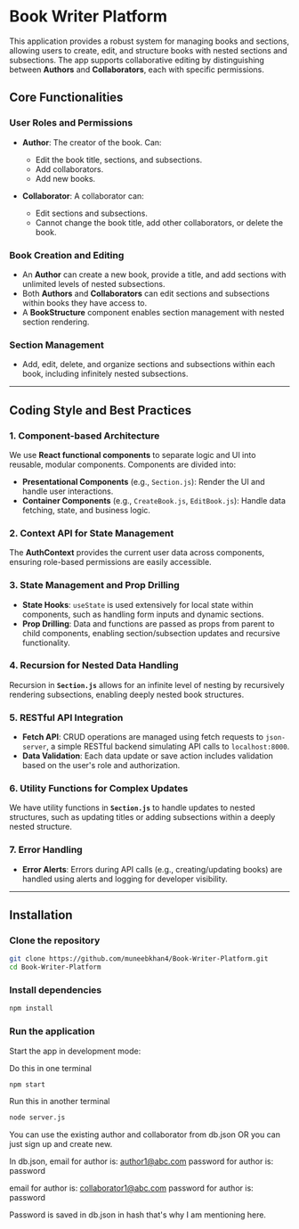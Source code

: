 # Book Writer Platform

This application provides a robust system for managing books and sections, allowing users to create, edit, and structure books with nested sections and subsections. The app supports collaborative editing by distinguishing between **Authors** and **Collaborators**, each with specific permissions.

## Core Functionalities

### User Roles and Permissions

- **Author**: The creator of the book. Can:

  - Edit the book title, sections, and subsections.
  - Add collaborators.
  - Add new books.

- **Collaborator**: A collaborator can:
  - Edit sections and subsections.
  - Cannot change the book title, add other collaborators, or delete the book.

### Book Creation and Editing

- An **Author** can create a new book, provide a title, and add sections with unlimited levels of nested subsections.
- Both **Authors** and **Collaborators** can edit sections and subsections within books they have access to.
- A **BookStructure** component enables section management with nested section rendering.

### Section Management

- Add, edit, delete, and organize sections and subsections within each book, including infinitely nested subsections.

---

## Coding Style and Best Practices

### 1. Component-based Architecture

We use **React functional components** to separate logic and UI into reusable, modular components. Components are divided into:

- **Presentational Components** (e.g., `Section.js`): Render the UI and handle user interactions.
- **Container Components** (e.g., `CreateBook.js`, `EditBook.js`): Handle data fetching, state, and business logic.

### 2. Context API for State Management

The **AuthContext** provides the current user data across components, ensuring role-based permissions are easily accessible.

### 3. State Management and Prop Drilling

- **State Hooks**: `useState` is used extensively for local state within components, such as handling form inputs and dynamic sections.
- **Prop Drilling**: Data and functions are passed as props from parent to child components, enabling section/subsection updates and recursive functionality.

### 4. Recursion for Nested Data Handling

Recursion in **`Section.js`** allows for an infinite level of nesting by recursively rendering subsections, enabling deeply nested book structures.

### 5. RESTful API Integration

- **Fetch API**: CRUD operations are managed using fetch requests to `json-server`, a simple RESTful backend simulating API calls to `localhost:8000`.
- **Data Validation**: Each data update or save action includes validation based on the user's role and authorization.

### 6. Utility Functions for Complex Updates

We have utility functions in **`Section.js`** to handle updates to nested structures, such as updating titles or adding subsections within a deeply nested structure.

### 7. Error Handling

- **Error Alerts**: Errors during API calls (e.g., creating/updating books) are handled using alerts and logging for developer visibility.

---

## Installation

### Clone the repository

```bash
git clone https://github.com/muneebkhan4/Book-Writer-Platform.git
cd Book-Writer-Platform
```

### Install dependencies

```bash
npm install
```

### Run the application

Start the app in development mode:

Do this in one terminal

```bash
npm start
```

Run this in another terminal

```bash
node server.js
```
You can use the existing author and collaborator from db.json OR you can just sign up and create new.

In db.json, 
email for author is: author1@abc.com
password for author is: password

email for author is: collaborator1@abc.com
password for author is: password

Password is saved in db.json in hash that's why I am mentioning here.